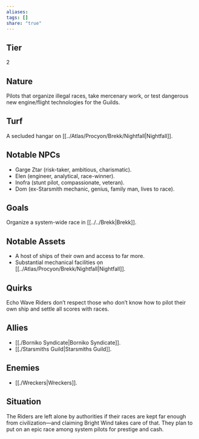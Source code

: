 ```yaml
---
aliases: 
tags: []
share: "true"
---
```

## Tier

2

## Nature

Pilots that organize illegal races, take mercenary work, or test dangerous new engine/flight technologies for the Guilds.

## Turf

A secluded hangar on [[../Atlas/Procyon/Brekk/Nightfall|Nightfall]].

## Notable NPCs

- Garge Ztar (risk-taker, ambitious, charismatic).
- Elen (engineer, analytical, race-winner).
- Inofra (stunt pilot, compassionate, veteran).
- Dom (ex-Starsmith mechanic, genius, family man, lives to race).


## Goals

Organize a system-wide race in [[../../Brekk|Brekk]].

## Notable Assets

- A host of ships of their own and access to far more.
- Substantial mechanical facilities on [[../Atlas/Procyon/Brekk/Nightfall|Nightfall]].


## Quirks

Echo Wave Riders don’t respect those who don’t know how to pilot their own ship and settle all scores with races.

## Allies

- [[./Borniko Syndicate|Borniko Syndicate]].
- [[./Starsmiths Guild|Starsmiths Guild]].


## Enemies

- [[./Wreckers|Wreckers]].


## Situation

The Riders are left alone by authorities if their races are kept far enough from civilization—and claiming Bright Wind takes care of that. They plan to put on an epic race among system pilots for prestige and cash.
